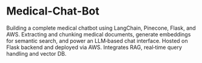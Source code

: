 # Medical-Chat-Bot
Building a complete medical chatbot using LangChain, Pinecone, Flask, and AWS. Extracting and chunking medical documents, generate embeddings for semantic search, and power an LLM‑based chat interface. Hosted on Flask backend and deployed via AWS. Integrates RAG, real‑time query handling and vector DB.
